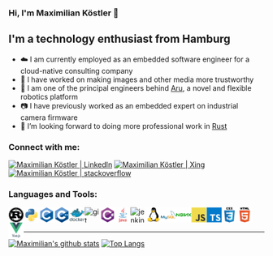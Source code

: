 ### Hi, I'm Maximilian Köstler 👋

## I'm a technology enthusiast from Hamburg
- ☁️ I am currently employed as an embedded software engineer for a cloud-native consulting company
- 🔭 I have worked on making images and other media more trustworthy
- 🦾 I am one of the principal engineers behind [Aru](https://nimbleone.io/), a novel and flexible robotics platform
- 📷 I have previously worked as an embedded expert on industrial camera firmware
- 🌱 I’m looking forward to doing more professional work in [Rust](https://www.rust-lang.org/)

### Connect with me:
[<img alt="Maximilian Köstler | LinkedIn" width="30px" src="https://cdn.jsdelivr.net/npm/simple-icons@3.0.1/icons/linkedin.svg" />][linkedin]
[<img alt="Maximilian Köstler | Xing" width="30px" src="https://cdn.jsdelivr.net/npm/simple-icons@3.0.1/icons/xing.svg" />][xing]
[<img alt="Maximilian Köstler | stackoverflow" width="30px" src="https://cdn.jsdelivr.net/npm/simple-icons@3.0.1/icons/stackoverflow.svg" />][stackoverflow]
<br />

### Languages and Tools:
<img align="left" src="https://raw.githubusercontent.com/devicons/devicon/master/icons/rust/rust-original.svg" alt="rust" width="30" height="30"/>
<img align="left" src="https://raw.githubusercontent.com/devicons/devicon/master/icons/python/python-original.svg" alt="python" width="30" height="30"/>
<img align="left" src="https://raw.githubusercontent.com/devicons/devicon/master/icons/c/c-original.svg" alt="c" width="30" height="30"/>
<img align="left" src="https://raw.githubusercontent.com/devicons/devicon/master/icons/cplusplus/cplusplus-original.svg" alt="cplusplus" width="30" height="30"/>
<img align="left" src="https://raw.githubusercontent.com/devicons/devicon/master/icons/docker/docker-original-wordmark.svg" alt="docker" width="30" height="30"/>
<img align="left" src="https://www.vectorlogo.zone/logos/git-scm/git-scm-icon.svg" alt="git" width="30" height="30"/>
<img align="left" src="https://raw.githubusercontent.com/devicons/devicon/master/icons/csharp/csharp-original.svg" alt="csharp" width="30" height="30"/>
<img align="left" src="https://raw.githubusercontent.com/devicons/devicon/master/icons/java/java-original-wordmark.svg" alt="java" width="30" height="30"/>
<img align="left" src="https://www.vectorlogo.zone/logos/jenkins/jenkins-icon.svg" alt="jenkins" width="30" height="30"/>
<img align="left" src="https://raw.githubusercontent.com/devicons/devicon/master/icons/linux/linux-original.svg" alt="linux" width="30" height="30"/>
<img align="left" src="https://raw.githubusercontent.com/devicons/devicon/master/icons/mysql/mysql-original-wordmark.svg" alt="mysql" width="30" height="30"/>
<img align="left" src="https://raw.githubusercontent.com/devicons/devicon/master/icons/nginx/nginx-original.svg" alt="nginx" width="30" height="30"/>
<img align="left" src="https://raw.githubusercontent.com/devicons/devicon/master/icons/javascript/javascript-original.svg" alt="javascript" width="30" height="30"/>
<img align="left" src="https://raw.githubusercontent.com/devicons/devicon/master/icons/typescript/typescript-original.svg" alt="typescript" width="30" height="30"/>
<img align="left" src="https://raw.githubusercontent.com/devicons/devicon/master/icons/css3/css3-original-wordmark.svg" alt="css3" width="30" height="30"/>
<img align="left" src="https://raw.githubusercontent.com/devicons/devicon/master/icons/html5/html5-original-wordmark.svg" alt="html5" width="30" height="30"/>
<img align="left" src="https://raw.githubusercontent.com/devicons/devicon/master/icons/vuejs/vuejs-original-wordmark.svg" alt="vuejs" width="30" height="30"/>
<br />
<br />

---

[![Maximilian's github stats](https://github-readme-stats.vercel.app/api?username=maximiliankoestler&show_icons=truet&count_private=true)](https://github.com/anuraghazra/github-readme-stats)
[![Top Langs](https://github-readme-stats.vercel.app/api/top-langs/?username=maximiliankoestler&show_icons=true&hide=Jupyter&layout=compact)](https://github.com/anuraghazra/github-readme-stats)


[linkedin]: https://linkedin.com/in/maximilian-koestler
[xing]: https://www.xing.com/profile/Maximilian_Koestler/
[stackoverflow]: https://stackoverflow.com/users/7317517
[facebook]: https://fb.com/max.koestler
[twitter]: https://twitter.com/maxkoestler
